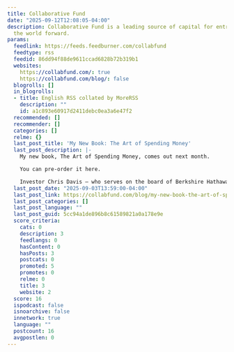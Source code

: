 ```yaml
---
title: Collaborative Fund
date: "2025-09-12T12:08:05-04:00"
description: Collaborative Fund is a leading source of capital for entrepreneurs pushing
  the world forward.
params:
  feedlink: https://feeds.feedburner.com/collabfund
  feedtype: rss
  feedid: 86dd94f88de9611ccad6828b72b319b1
  websites:
    https://collabfund.com/: true
    https://collabfund.com/blog/: false
  blogrolls: []
  in_blogrolls:
  - title: English RSS collated by MoreRSS
    description: ""
    id: a1c893e60917d2411debc0ea3a6e47f2
  recommended: []
  recommender: []
  categories: []
  relme: {}
  last_post_title: 'My New Book: The Art of Spending Money'
  last_post_description: |-
    My new book, The Art of Spending Money, comes out next month.

    You can pre-order it here.

    Investor Chris Davis – who serves on the board of Berkshire Hathaway and Coca-Cola – says, it’s “not
  last_post_date: "2025-09-03T13:59:00-04:00"
  last_post_link: https://collabfund.com/blog/my-new-book-the-art-of-spending-money/
  last_post_categories: []
  last_post_language: ""
  last_post_guid: 5cc94a1de896b8c61589821a0a178e9e
  score_criteria:
    cats: 0
    description: 3
    feedlangs: 0
    hasContent: 0
    hasPosts: 3
    postcats: 0
    promoted: 5
    promotes: 0
    relme: 0
    title: 3
    website: 2
  score: 16
  ispodcast: false
  isnoarchive: false
  innetwork: true
  language: ""
  postcount: 16
  avgpostlen: 0
---
```

